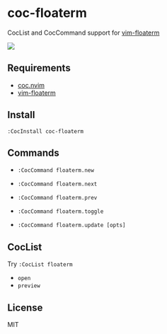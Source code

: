 # coc-floaterm

CocList and CocCommand support for [vim-floaterm](https://github.com/voldikss/vim-floaterm)

![](https://user-images.githubusercontent.com/20282795/75005925-fcc27f80-54aa-11ea-832e-59ea5b02fc04.gif)

## Requirements

- [coc.nvim](https://github.com/neoclide/coc.nvim)
- [vim-floaterm](https://github.com/voldikss/vim-floaterm)

## Install

```
:CocInstall coc-floaterm
```

## Commands

- `:CocCommand floaterm.new`

- `:CocCommand floaterm.next`

- `:CocCommand floaterm.prev`

- `:CocCommand floaterm.toggle`

- `:CocCommand floaterm.update [opts]`

## CocList

Try `:CocList floaterm`

- `open`
- `preview`

## License

MIT

